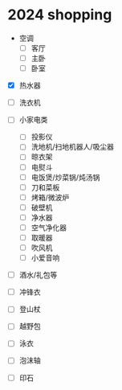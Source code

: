 # 2024 shopping

- 空调
  - [ ] 客厅
  - [ ] 主卧
  - [ ] 卧室
- [x] 热水器
- [ ] 洗衣机
- [ ] 小家电类
  - [ ] 投影仪
  - [ ] 洗地机/扫地机器人/吸尘器
  - [ ] 晾衣架
  - [ ] 电熨斗
  - [ ] 电饭煲/炒菜锅/炖汤锅
  - [ ] 刀和菜板
  - [ ] 烤箱/微波炉
  - [ ] 破壁机
  - [ ] 净水器
  - [ ] 空气净化器
  - [ ] 取暖器
  - [ ] 吹风机
  - [ ] 小爱音响

- [ ] 酒水/礼包等

- [ ] 冲锋衣
- [ ] 登山杖
- [ ] 越野包
- [ ] 泳衣
- [ ] 泡沫轴
- [ ] 印石

